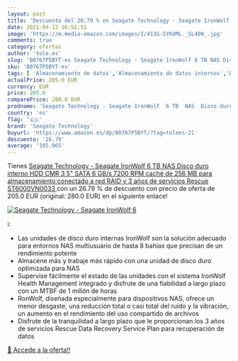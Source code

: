 ```yaml
---
layout: post
title: 'Descuento del 26.79 % en Seagate Technology - Seagate IronWolf  6'
date: 2021-04-12 16:51:51
image: 'https://m.media-amazon.com/images/I/413G-SYRdML._SL400_.jpg'
comments: true
category: ofertas
author: 'tole.es'
slug: 'B0767P5BYT-es Seagate Technology - Seagate IronWolf 6 TB NAS Disco duro...'
sku: 'B0767P5BYT-es'
tags: [ 'Almacenamiento de datos','Almacenamiento de datos internos','Discos duros internos','Informática','disco','duro','seagate technology', ]
actualPrice: 205.0 EUR
currency: EUR
price: 205.0
comparePrice: 280.0 EUR
prodname: 'Seagate Technology - Seagate IronWolf  6 TB  NAS  Disco duro interno  HDD  CMR 3 5" SATA 6 GB/s  7200 RPM  caché de 256 MB para almacenamiento conectado a red RAID y 3 años de servicios Rescue  ST6000VN0033 '
country: 'es'
flag: '🇪🇸'
brand: 'Seagate Technology'
buyurl: 'https://www.amazon.es/dp/B0767P5BYT/?tag=tolees-21'
descuento: '26.79'
average: '185.965'
---
```


Tienes [Seagate Technology - Seagate IronWolf  6 TB  NAS  Disco duro interno  HDD  CMR 3 5" SATA 6 GB/s  7200 RPM  caché de 256 MB para almacenamiento conectado a red RAID y 3 años de servicios Rescue  ST6000VN0033 ](https://www.amazon.es/dp/B0767P5BYT/?tag=tolees-21) con un 26.79 % de descuento con precio de oferta de 205.0 EUR (original: 280.0 EUR) en el siguiente enlace!

[![Seagate Technology - Seagate IronWolf  6](https://m.media-amazon.com/images/I/413G-SYRdML._SL400_.jpg)](https://www.amazon.es/dp/B0767P5BYT/?tag=tolees-21)

ℹ️:

- Las unidades de disco duro internas IronWolf son la solución adecuado para entornos NAS multiusuario de hasta 8 bahías que precisan de un rendimiento potente
- Almacene más y trabaje más rápido con una unidad de disco duro optimizada para NAS
- Supervise fácilmente el estado de las unidades con el sistema IronWolf Health Management integrado y disfrute de una fiabilidad a largo plazo con un MTBF de 1 millón de horas
- RonWolf, diseñada especialmente para dispositivos NAS, ofrece un menor desgaste, una reducción total o casi total del ruido y la vibración, un aumento en el rendimiento del uso compartido de archivos
- Disfrute de la tranquilidad a largo plazo que le proporcionan los 3 años de servicios Rescue Data Recovery Service Plan para recuperación de datos

[🛒 Accede a la oferta!!](https://www.amazon.es/dp/B0767P5BYT/?tag=tolees-21)
